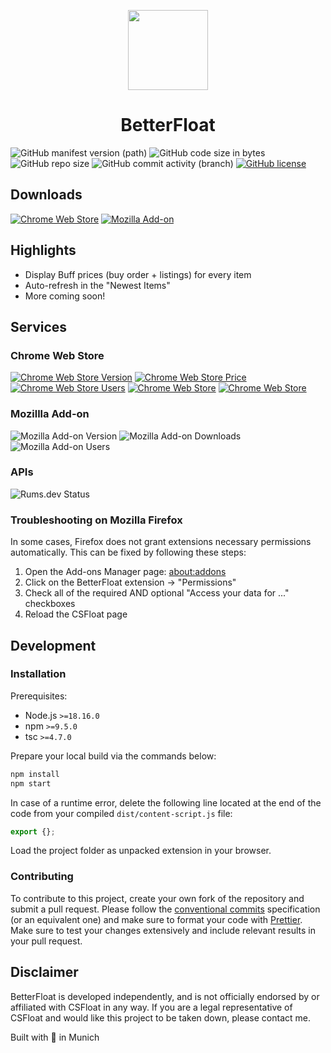 <p align="center">
  <a href="https://chrome.google.com/webstore/detail/bphfhlfhnohppnleaehnlfigkkccpglk">
    <img width="128" src="https://raw.githubusercontent.com/GODrums/BetterFloat/main/public/betterfloat_logo128.png"/>
  </a>
  <h1 align="center">BetterFloat</h1>
</p>

![GitHub manifest version (path)](https://img.shields.io/github/manifest-json/v/GODrums/betterfloat)
![GitHub code size in bytes](https://img.shields.io/github/languages/code-size/GODrums/betterfloat)
![GitHub repo size](https://img.shields.io/github/repo-size/GODrums/betterfloat)
![GitHub commit activity (branch)](https://img.shields.io/github/commit-activity/w/GODrums/BetterFloat)
[![GitHub license](https://img.shields.io/badge/license-MIT-blue.svg)](https://raw.githubusercontent.com/GODrums/BetterEsportal/LICENSE)

## Downloads

[![Chrome Web Store](https://img.shields.io/chrome-web-store/v/bphfhlfhnohppnleaehnlfigkkccpglk.svg?label=Chrome%20Web%20Store)](https://chrome.google.com/webstore/detail/bphfhlfhnohppnleaehnlfigkkccpglk)
[![Mozilla Add-on](https://img.shields.io/amo/v/betterfloat.svg?label=Mozilla%20Add-on)](https://addons.mozilla.org/en-US/firefox/addon/betterfloat/)

## Highlights

-   Display Buff prices (buy order + listings) for every item
-   Auto-refresh in the "Newest Items"
-   More coming soon!

## Services

### Chrome Web Store

[![Chrome Web Store Version](https://img.shields.io/chrome-web-store/v/bphfhlfhnohppnleaehnlfigkkccpglk.svg)](https://chrome.google.com/webstore/detail/bphfhlfhnohppnleaehnlfigkkccpglk)
[![Chrome Web Store Price](https://img.shields.io/chrome-web-store/price/bphfhlfhnohppnleaehnlfigkkccpglk.svg)](https://chrome.google.com/webstore/detail/bphfhlfhnohppnleaehnlfigkkccpglk)
[![Chrome Web Store Users](https://img.shields.io/chrome-web-store/users/bphfhlfhnohppnleaehnlfigkkccpglk.svg)](https://chrome.google.com/webstore/detail/bphfhlfhnohppnleaehnlfigkkccpglk)
[![Chrome Web Store](https://img.shields.io/chrome-web-store/stars/bphfhlfhnohppnleaehnlfigkkccpglk.svg)](https://chrome.google.com/webstore/detail/bphfhlfhnohppnleaehnlfigkkccpglk)
[![Chrome Web Store](https://img.shields.io/chrome-web-store/rating-count/bphfhlfhnohppnleaehnlfigkkccpglk.svg)](https://chrome.google.com/webstore/detail/bphfhlfhnohppnleaehnlfigkkccpglk)

### Mozillla Add-on

![Mozilla Add-on Version](https://img.shields.io/amo/v/betterfloat)
![Mozilla Add-on Downloads](https://img.shields.io/amo/dw/betterfloat)
![Mozilla Add-on Users](https://img.shields.io/amo/users/betterfloat)

### APIs

![Rums.dev Status](https://img.shields.io/endpoint?url=https%3A%2F%2Fapi.rums.dev%2Fstatus)

### Troubleshooting on Mozilla Firefox

In some cases, Firefox does not grant extensions necessary permissions automatically. This can be fixed by following these steps:

1. Open the Add-ons Manager page: [about:addons](about:addons)
2. Click on the BetterFloat extension -> "Permissions"
3. Check all of the required AND optional "Access your data for ..." checkboxes
4. Reload the CSFloat page

## Development

### Installation

Prerequisites:

-   Node.js `>=18.16.0`
-   npm `>=9.5.0`
-   tsc `>=4.7.0`

Prepare your local build via the commands below:

```bash
npm install
npm start
```

In case of a runtime error, delete the following line located at the end of the code from your compiled `dist/content-script.js` file:

```js
export {};
```

Load the project folder as unpacked extension in your browser.

### Contributing

To contribute to this project, create your own fork of the repository and submit a pull request.
Please follow the [conventional commits](https://www.conventionalcommits.org/en/v1.0.0/) specification (or an equivalent one) and make sure to format your code with [Prettier](https://prettier.io/). Make sure to test your changes extensively and include relevant results in your pull request.

## Disclaimer

BetterFloat is developed independently, and is not officially endorsed by or affiliated with CSFloat in any way. If you are a legal representative of CSFloat and would like this project to be taken down, please contact me.

Built with 🖤 in Munich
